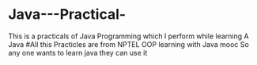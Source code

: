 # Java---Practical-
This is a practicals of Java Programming which I perform while learning A Java 
#All this Practicles are from NPTEL OOP learning with Java mooc
So any one wants to learn java they can use it
